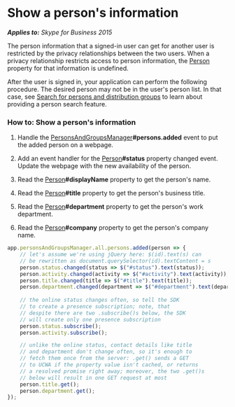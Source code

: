 
# Show a person's information


 _**Applies to:** Skype for Business 2015_


The person information that a signed-in user can get for another user is restricted by the privacy relationships between the two users. When a privacy relationship restricts access to person information, the [Person](https://ucwa.skype.com/reference/WebSDK/interfaces/_s4b_sdk_d_.jcafe.person.html) property for that information is undefined.


After the user is signed in, your application can perform the following procedure. The desired person may not be in the user's person list. In that case, see [Search for persons and distribution groups](/SearchForPersonsAndGroups.md) to learn about providing a person search feature.

### How to: Show a person's information

1. Handle the [PersonsAndGroupsManager](https://ucwa.skype.com/reference/WebSDK/interfaces/_s4b_sdk_d_.jcafe.personsandgroupsmanager.html)**#persons.added** event to put the added person on a webpage.

2. Add an event handler for the  [Person](https://ucwa.skype.com/reference/WebSDK/interfaces/_s4b_sdk_d_.jcafe.person.html)**#status** property changed event. Update the webpage with the new availability of the person.

3. Read the  [Person](https://ucwa.skype.com/reference/WebSDK/interfaces/_s4b_sdk_d_.jcafe.person.html)**#displayName** property to get the person's name.

4. Read the  [Person](https://ucwa.skype.com/reference/WebSDK/interfaces/_s4b_sdk_d_.jcafe.person.html)**#title** property to get the person's business title.

5. Read the  [Person](https://ucwa.skype.com/reference/WebSDK/interfaces/_s4b_sdk_d_.jcafe.person.html)**#department** property to get the person's work department.

6. Read the  [Person](https://ucwa.skype.com/reference/WebSDK/interfaces/_s4b_sdk_d_.jcafe.person.html)**#company** property to get the person's company name.

```js
app.personsAndGroupsManager.all.persons.added(person => {
    // let's assume we're using jQuery here: $(id).text(s) can
    // be rewritten as document.querySelector(id).textContent = s
    person.status.changed(status => $("#status").text(status));
    person.activity.changed(activity => $("#activity").text(activity));
    person.title.changed(title => $("#title").text(title));
    person.department.changed(department => $("#department").text(department));
    
    // the online status changes often, so tell the SDK
    // to create a presence subscription; note, that
    // despite there are two .subscribe()s below, the SDK
    // will create only one presence subscription
    person.status.subscribe();
    person.activity.subscribe();

    // unlike the online status, contact details like title
    // and department don't change often, so it's enough to
    // fetch them once from the server: .get() sends a GET
    // to UCWA if the property value isn't cached, or returns
    // a resolved promise right away; moreover, the two .get()s
    // below will result in one GET request at most
    person.title.get();
    person.department.get();
});

```

